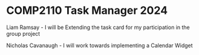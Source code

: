 # COMP2110 Task Manager 2024

Liam Ramsay - 
I will be Extending the task card for my participation in the group project

Nicholas Cavanaugh -
I will work towards implementing a Calendar Widget